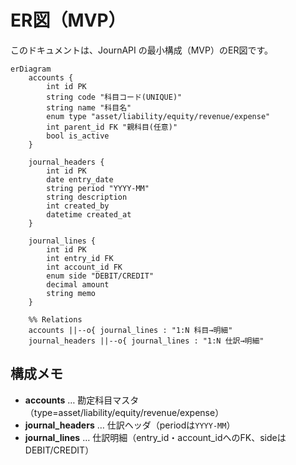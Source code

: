 # ER図（MVP）

このドキュメントは、JournAPI の最小構成（MVP）のER図です。

```mermaid
erDiagram
    accounts {
        int id PK
        string code "科目コード(UNIQUE)"
        string name "科目名"
        enum type "asset/liability/equity/revenue/expense"
        int parent_id FK "親科目(任意)"
        bool is_active
    }

    journal_headers {
        int id PK
        date entry_date
        string period "YYYY-MM"
        string description
        int created_by
        datetime created_at
    }

    journal_lines {
        int id PK
        int entry_id FK
        int account_id FK
        enum side "DEBIT/CREDIT"
        decimal amount
        string memo
    }

    %% Relations
    accounts ||--o{ journal_lines : "1:N 科目→明細"
    journal_headers ||--o{ journal_lines : "1:N 仕訳→明細"

```

## 構成メモ
- **accounts** … 勘定科目マスタ（type=asset/liability/equity/revenue/expense）
- **journal_headers** … 仕訳ヘッダ（periodは`YYYY-MM`）
- **journal_lines** … 仕訳明細（entry_id・account_idへのFK、sideはDEBIT/CREDIT）
